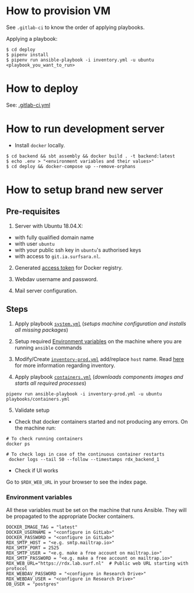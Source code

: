 # How to provision VM

See `.gitlab-ci` to know the order of applying playbooks.

Applying a playbook:

```
$ cd deploy
$ pipenv install
$ pipenv run ansible-playbook -i inventory.yml -u ubuntu <playbook_you_want_to_run>
```

# How to deploy

See: [.gitlab-ci.yml](../.gitlab-ci.yml)

# How to run development server

- Install `docker` locally.

```
$ cd backend && sbt assembly && docker build . -t backend:latest
$ echo .env > "<environment variables and their values>"
$ cd deploy && docker-compose up --remove-orphans
```

# How to setup brand new server

## Pre-requisites

1. Server with Ubuntu 18.04.X:

- with fully qualified domain name
- with user `ubuntu`
- with your public ssh key in `ubuntu`'s authorised keys
- with access to `git.ia.surfsara.nl`.

2. Generated [access token](https://git.ia.surfsara.nl/SOIL/RDX/-/settings/access_tokens) for Docker registry.

3. Webdav username and password.

4. Mail server configuration.

## Steps

1. Apply playbook [`system.yml`](playbooks/system.yml) (_setups machine configuration and installs all missing packages_)

2. Setup required [Environment variables](#environment_variables) on the machine where you are running `ansible` commands
3. Modify/Create [`inventory-prod.yml`](inventory-prod.yml) add/replace `host` name. Read [here](https://docs.ansible.com/ansible/latest/user_guide/intro_inventory.html#how-to-build-your-inventory) for more information regarding inventory.

4. Apply playbook [`containers.yml`](playbooks/containers) (_downloads components images and starts all required processes_)

```
pipenv run ansible-playbook -i inventory-prod.yml -u ubuntu playbooks/containers.yml

```

5. Validate setup

- Check that docker containers started and not producing any errors. On the machine run:

```
# To check running containers
docker ps

# To check logs in case of the continuous container restarts
 docker logs --tail 50 --follow --timestamps rdx_backend_1

```

- Check if UI works

Go to `$RDX_WEB_URL` in your browser to see the index page.

### Environment variables

All these variables must be set on the machine that runs Ansible. They will be propagated to the appropriate Docker containers.

```
DOCKER_IMAGE_TAG = "latest"
DOCKER_USERNAME = "<configure in GitLab>"
DOCKER_PASSWORD = "<configure in GitLab>"
RDX_SMTP_HOST = "<e.g. smtp.mailtrap.io>"
RDX_SMTP_PORT = 2525
RDX_SMTP_USER = "<e.g. make a free account on mailtrap.io>"
RDX_SMTP_PASSWORD = "<e.g. make a free account on mailtrap.io>"
RDX_WEB_URL="https://rdx.lab.surf.nl"  # Public web URL starting with protocol
RDX_WEBDAV_PASSWORD = "<configure in Research Drive>"
RDX_WEBDAV_USER = "<configure in Research Drive>"
DB_USER = "postgres"
```
